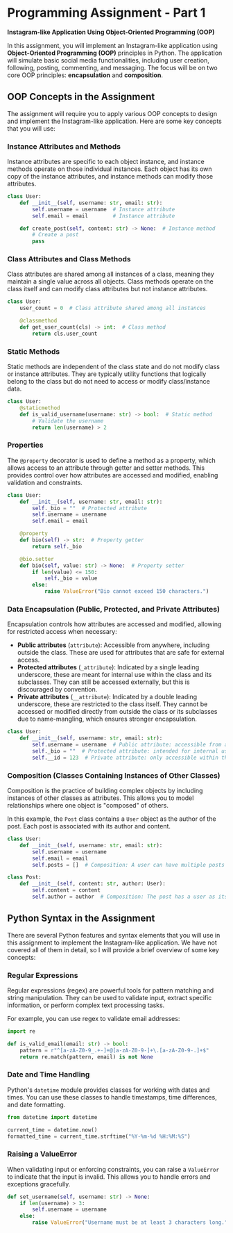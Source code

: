 # Programming Assignment - Part 1

**Instagram-like Application Using Object-Oriented Programming (OOP)**

In this assignment, you will implement an Instagram-like application using **Object-Oriented Programming (OOP)** principles in Python. The application will simulate basic social media functionalities, including user creation, following, posting, commenting, and messaging. The focus will be on two core OOP principles: **encapsulation** and **composition**.

## OOP Concepts in the Assignment

The assignment will require you to apply various OOP concepts to design and implement the Instagram-like application. Here are some key concepts that you will use:

### Instance Attributes and Methods

Instance attributes are specific to each object instance, and instance methods operate on those individual instances. Each object has its own copy of the instance attributes, and instance methods can modify those attributes.

```python
class User:
    def __init__(self, username: str, email: str):
        self.username = username  # Instance attribute
        self.email = email        # Instance attribute

    def create_post(self, content: str) -> None:  # Instance method
        # Create a post
        pass
```

### Class Attributes and Class Methods

Class attributes are shared among all instances of a class, meaning they maintain a single value across all objects. Class methods operate on the class itself and can modify class attributes but not instance attributes.

```python
class User:
    user_count = 0  # Class attribute shared among all instances

    @classmethod
    def get_user_count(cls) -> int:  # Class method
        return cls.user_count
```

### Static Methods

Static methods are independent of the class state and do not modify class or instance attributes. They are typically utility functions that logically belong to the class but do not need to access or modify class/instance data.

```python
class User:
    @staticmethod
    def is_valid_username(username: str) -> bool:  # Static method
        # Validate the username
        return len(username) > 2
```

### Properties

The `@property` decorator is used to define a method as a property, which allows access to an attribute through getter and setter methods. This provides control over how attributes are accessed and modified, enabling validation and constraints.

```python
class User:
    def __init__(self, username: str, email: str):
        self._bio = ""  # Protected attribute
        self.username = username
        self.email = email

    @property
    def bio(self) -> str:  # Property getter
        return self._bio

    @bio.setter
    def bio(self, value: str) -> None:  # Property setter
        if len(value) <= 150:
            self._bio = value
        else:
            raise ValueError("Bio cannot exceed 150 characters.")
```

### Data Encapsulation (Public, Protected, and Private Attributes)

Encapsulation controls how attributes are accessed and modified, allowing for restricted access when necessary:

- **Public attributes** (`attribute`): Accessible from anywhere, including outside the class. These are used for attributes that are safe for external access.
- **Protected attributes** (`_attribute`): Indicated by a single leading underscore, these are meant for internal use within the class and its subclasses. They can still be accessed externally, but this is discouraged by convention.
- **Private attributes** (`__attribute`): Indicated by a double leading underscore, these are restricted to the class itself. They cannot be accessed or modified directly from outside the class or its subclasses due to name-mangling, which ensures stronger encapsulation.

```python
class User:
    def __init__(self, username: str, email: str):
        self.username = username  # Public attribute: accessible from anywhere
        self._bio = ""  # Protected attribute: intended for internal use or subclasses
        self.__id = 123  # Private attribute: only accessible within this class
```

### Composition (Classes Containing Instances of Other Classes)

Composition is the practice of building complex objects by including instances of other classes as attributes. This allows you to model relationships where one object is "composed" of others.

In this example, the `Post` class contains a `User` object as the author of the post. Each post is associated with its author and content.

```python
class User:
    def __init__(self, username: str, email: str):
        self.username = username
        self.email = email
        self.posts = []  # Composition: A user can have multiple posts

class Post:
    def __init__(self, content: str, author: User):
        self.content = content
        self.author = author  # Composition: The post has a user as its author
```

## Python Syntax in the Assignment

There are several Python features and syntax elements that you will use in this assignment to implement the Instagram-like application. We have not covered all of them in detail, so I will provide a brief overview of some key concepts:

### Regular Expressions

Regular expressions (regex) are powerful tools for pattern matching and string manipulation. They can be used to validate input, extract specific information, or perform complex text processing tasks.

For example, you can use regex to validate email addresses:

```python
import re

def is_valid_email(email: str) -> bool:
    pattern = r"^[a-zA-Z0-9_.+-]+@[a-zA-Z0-9-]+\.[a-zA-Z0-9-.]+$"
    return re.match(pattern, email) is not None
```

### Date and Time Handling

Python's `datetime` module provides classes for working with dates and times. You can use these classes to handle timestamps, time differences, and date formatting.

```python
from datetime import datetime

current_time = datetime.now()
formatted_time = current_time.strftime("%Y-%m-%d %H:%M:%S")
```

### Raising a ValueError

When validating input or enforcing constraints, you can raise a `ValueError` to indicate that the input is invalid. This allows you to handle errors and exceptions gracefully.

```python
def set_username(self, username: str) -> None:
    if len(username) > 3:
        self.username = username
    else:
        raise ValueError("Username must be at least 3 characters long.")
```
